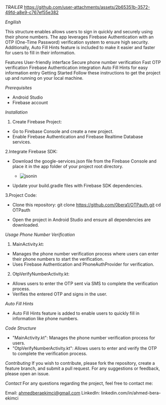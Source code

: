 *TRAILER*
https://github.com/user-attachments/assets/2b65351b-3572-49fd-a8e9-c767ef55e382



*Engilish*

This structure enables allows users to sign in quickly and securely using their phone numbers. The app leverages Firebase Authentication with an OTP (One-Time Password) verification system to ensure high security. Additionally, Auto Fill Hints feature is included to make it easier and faster for users to fill in their information.

Features
User-friendly interface
Secure phone number verification
Fast OTP verification
Firebase Authentication integration
Auto Fill Hints for easy information entry
Getting Started
Follow these instructions to get the project up and running on your local machine.

*Prerequisites*
* Android Studio
* Firebase account

*Installation*

1. Create Firebase Project:

* Go to Firebase Console and create a new project.
* Enable Firebase Authentication and Firebase Realtime Database services.

2.Integrate Firebase SDK:

* Download the google-services.json file from the Firebase Console and place it in the app folder of your project root directory.
  - ![jsonin](https://github.com/user-attachments/assets/76a2d8e0-e9ba-4f18-8af2-46fbe139caaf)


* Update your build.gradle files with Firebase SDK dependencies.

3.Project Code:

* Clone this repository:
    git clone https://github.com/0bera1/OTPauth.git
    cd OTPauth

* Open the project in Android Studio and ensure all dependencies are downloaded.

*Usage*
*Phone Number Verification*
1. MainActivity.kt:

* Manages the phone number verification process where users can enter their phone numbers to start the verification.
* Uses Firebase Authentication and PhoneAuthProvider for verification.

2. OtpVerifyNumberActivity.kt:

* Allows users to enter the OTP sent via SMS to complete the verification process.
* Verifies the entered OTP and signs in the user.

*Auto Fill Hints*

* Auto Fill Hints feature is added to enable users to quickly fill in information like phone numbers.

*Code Structure*

* "MainActivity.kt": Manages the phone number verification process for users.
* "OtpVerifyNumberActivity.kt": Allows users to enter and verify the OTP to complete the verification process.

*Contributing*
If you wish to contribute, please fork the repository, create a feature branch, and submit a pull request. For any suggestions or feedback, please open an issue.

*Contact*
For any questions regarding the project, feel free to contact me:

Email: ahmedberaekimci@gmail.com
LinkedIn: linkedin.com/in/ahmed-bera-ekimci
